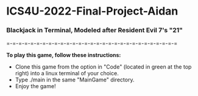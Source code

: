 # ICS4U-2022-Final-Project-Aidan

### Blackjack in Terminal, Modeled after Resident Evil 7's "21"

=-=-=-=-=-=-=-=-=-=-=-=-=-=-=-=-=-=-=-=-=-=-=-=-=-=-=-=-=

<b>To play this game, follow these instructions:</b>
<ul>
<li>Clone this game from the option in "Code" (located in green at the top right) into a linux terminal of your choice.</li>
<li>Type ./main in the same "MainGame" directory.</li>
<li>Enjoy the game!</li>
</ul>

